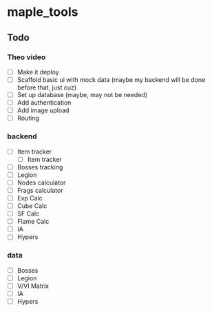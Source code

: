 # maple_tools

## Todo

### Theo video
- [ ] Make it deploy
- [ ] Scaffold basic ui with mock data (maybe my backend will be done before that, just cuz)
- [ ] Set up database (maybe, may not be needed)
- [ ] Add authentication
- [ ] Add image upload
- [ ] Routing

### backend
- [ ] Item tracker
    - [ ] Item tracker
- [ ] Bosses tracking
- [ ] Legion
- [ ] Nodes calculator
- [ ] Frags calculator
- [ ] Exp Calc
- [ ] Cube Calc
- [ ] SF Calc
- [ ] Flame Calc
- [ ] IA
- [ ] Hypers

### data
- [ ] Bosses
- [ ] Legion
- [ ] V/VI Matrix
- [ ] IA
- [ ] Hypers
